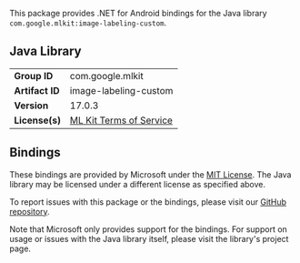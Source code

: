 This package provides .NET for Android bindings for the Java library `com.google.mlkit:image-labeling-custom`.

## Java Library

| | |
|-|-|
| **Group ID** | com.google.mlkit |
| **Artifact ID** | image-labeling-custom |
| **Version** | 17.0.3 |
| **License(s)** | [ML Kit Terms of Service](https://developers.google.com/ml-kit/terms) |

## Bindings

These bindings are provided by Microsoft under the [MIT License](https://opensource.org/licenses/MIT). The Java
library may be licensed under a different license as specified above.

To report issues with this package or the bindings, please visit our [GitHub repository](https://aka.ms/android-libraries).

Note that Microsoft only provides support for the bindings. For support on
usage or issues with the Java library itself, please visit the library's project page.
